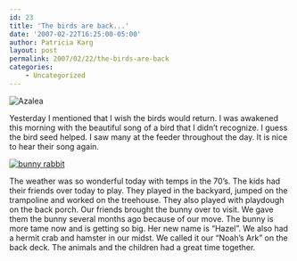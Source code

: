 ```yaml
---
id: 23
title: 'The birds are back...'
date: '2007-02-22T16:25:00-05:00'
author: Patricia Karg
layout: post
permalink: 2007/02/22/the-birds-are-back
categories:
    - Uncategorized
---
```

![Azalea](http://garden.kargs.net/wp-content/uploads/2013/04/cropped-IMAG8993.jpg)

Yesterday I mentioned that I wish the birds would return. I was awakened this morning with the beautiful song of a bird that I didn’t recognize. I guess the bird seed helped. I saw many at the feeder throughout the day. It is nice to hear their song again.

[![bunny rabbit](http://garden.kargs.net/wp-content/uploads/thumbs/IMG_3180.JPG)](http://garden.kargs.net/wp-content/uploads/IMG_3180.JPG)

The weather was so wonderful today with temps in the 70’s. The kids had their friends over today to play. They played in the backyard, jumped on the trampoline and worked on the treehouse. They also played with playdough on the back porch. Our friends brought the bunny over to visit. We gave them the bunny several months ago because of our move. The bunny is more tame now and is getting so big. Her new name is “Hazel”. We also had a hermit crab and hamster in our midst. We called it our “Noah’s Ark” on the back deck. The animals and the children had a great time together.
